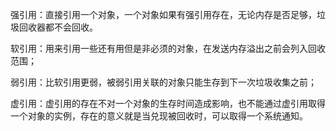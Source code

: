 强引用：直接引用一个对象，一个对象如果有强引用存在，无论内存是否足够，垃圾回收器都不会回收。

软引用：用来引用一些还有用但是非必须的对象，在发送内存溢出之前会列入回收范围；

弱引用：比软引用更弱，被弱引用关联的对象只能生存到下一次垃圾收集之前；

虚引用：虚引用的存在不对一个对象的生存时间造成影响，也不能通过虚引用取得一个对象的实例，存在的意义就是当兑现被回收时，可以取得一个系统通知。

